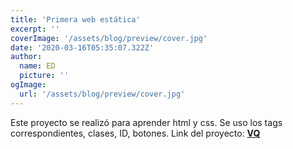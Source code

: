 ```yaml
---
title: 'Primera web estática'
excerpt: ''
coverImage: '/assets/blog/preview/cover.jpg'
date: '2020-03-16T05:35:07.322Z'
author:
  name: ED
  picture: ''
ogImage:
  url: '/assets/blog/preview/cover.jpg'
---
```

Este proyecto se realizó para aprender html y css. Se uso los tags correspondientes, clases, ID, botones. Link del proyecto: **[VQ](https://erickaldiaz.github.io/VQ/)**